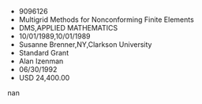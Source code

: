 
* 9096126
* Multigrid Methods for Nonconforming Finite Elements
* DMS,APPLIED MATHEMATICS
* 10/01/1989,10/01/1989
* Susanne Brenner,NY,Clarkson University
* Standard Grant
* Alan Izenman
* 06/30/1992
* USD 24,400.00

nan
